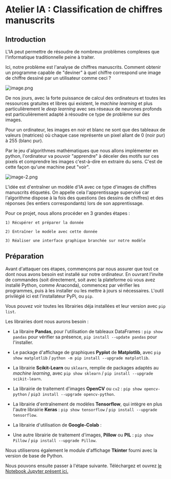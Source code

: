 # Atelier IA : Classification de chiffres manuscrits

## Introduction

L'IA peut permettre de résoudre de nombreux problèmes complexes que l'informatique traditionnelle peine à traiter.

Ici, notre problème est l'analyse de chiffres manuscrits. Comment obtenir un programme capable de "deviner" à quel chiffre correspond une image de chiffre dessiné par un utilisateur comme ceci ?

![image.png](attachment:image.png)

De nos jours, avec la forte puissance de calcul des ordinateurs et toutes les ressources gratuites et libres qui existent, le *machine learning* et plus particulièrement le *deep learning* avec ses réseaux de neurones profonds est particulièrement adapté à résoudre ce type de problème sur des images.

Pour un ordinateur, les images en noir et blanc ne sont que des tableaux de valeurs (matrices) où chaque case représente un pixel allant de 0 (noir pur) à 255 (blanc pur).

Par le jeu d'algorithmes mathématiques que nous allons implémenter en python, l'ordinateur va pouvoir "apprendre" à déceler des motifs sur ces pixels et comprendre les images c'est-à-dire en extraire du sens. C'est de cette façon qu'une machine peut "voir".

![image-2.png](attachment:image-2.png)

L'idée est d'entraîner un modèle d'IA avec ce type d'images de chiffres manuscrits étiquetés. On appelle cela l'apprentissage supervisé car l'algorithme dispose à la fois des questions (les dessins de chiffres) et des réponses  (les entiers correspondants) lors de son apprentissage.

Pour ce projet, nous allons procéder en 3 grandes étapes :

    1) Récupérer et préparer la donnée

    2) Entraîner le modèle avec cette donnée

    3) Réaliser une interface graphique branchée sur notre modèle
    
## Préparation

Avant d'attaquer ces étapes, commençons par nous assurer que tout ce dont nous avons besoin est installé sur notre ordinateur. En ouvrant l'invite de commandes (soit directement, soit avec la plateforme où vous avez installé Python, comme Anaconda), commencez par vérifier les programmes, puis à les installer ou les mettre à jours si nécessaires. L'outil privilégié ici est l'installateur PyPi, ou ``pip``.

Vous pouvez voir toutes les librairies déja installées et leur version avec ``pip list``.

Les librairies dont nous aurons besoin :

* La libraire **Pandas**, pour l'utilisation de tableaux DataFrames : ``pip show pandas`` pour vérifier sa présence, ``pip install --update pandas`` pour l'installer.

* Le package d'affichage de graphiques **Pyplot** de **Matplotlib**, avec ``pip show matplotlib`` / ``python -m pip install --upgrade matplotlib``.

* La librairie **Scikit-Learn** ou ``sklearn``, remplie de packages adaptés au *machine learning*, avec ``pip show sklearn`` / ``pip install --upgrade scikit-learn``.

* La librairie de traitement d'images **OpenCV** ou ``cv2`` : ``pip show opencv-python`` / ``pip3 install --upgrade opencv-python``.

* La librairie d'entraînement de modèles **Tensorflow**, qui intègre en plus l'autre librairie **Keras** : ``pip show tensorflow`` / ``pip install --upgrade tensorflow``.

* La librairie d'utilisation de **Google-Colab** :

* Une autre librairie de traitement d'images, **Pillow** ou **PIL** : ``pip show Pillow`` / ``pip install --upgrade Pillow``.

Nous utiliserons également le module d'affichage **Tkinter** fourni avec la version de base de Python.

Nous pouvons ensuite passer à l'étape suivante. Téléchargez et ouvrez [le Notebook Jupyter présent ici.](1_modele.ipynb)
